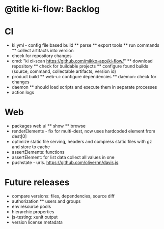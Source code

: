 # @title ki-flow: Backlog

# CI
* ki.yml - config file based build
** parse
** export tools
** run commands
** collect artifacts into version
* check for repository changes
* cmd: "ki ci-scan https://github.com/mikko-apo/ki-flow/"
** download repository
** check for buildable projects
** configure found builds (source, command, collectable artifacts, version id)
* product build
** web-ui: configure dependencies
** daemon: check for changes
* daemon
** should load scripts and execute them in separate processes
* action logs

# Web

* packages web ui
** show
** browse
* renderElements - fix for multi-dest, now uses hardcoded element from dest[0]
* optimize static file serving, headers and compress static files with gz and store to cache
* assertElements: functions
* assertElement: for list data collect all values in one
* pushstate - urls. https://github.com/olivernn/davis.js


# Future releases

* compare versions: files, dependencies, source diff
* authorization
** users and groups
* env resource pools
* hierarchic properties
* js-testing: xunit output
* version license metadata